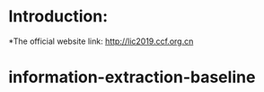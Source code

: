 # Introduction:
*The official website link: http://lic2019.ccf.org.cn
# information-extraction-baseline
